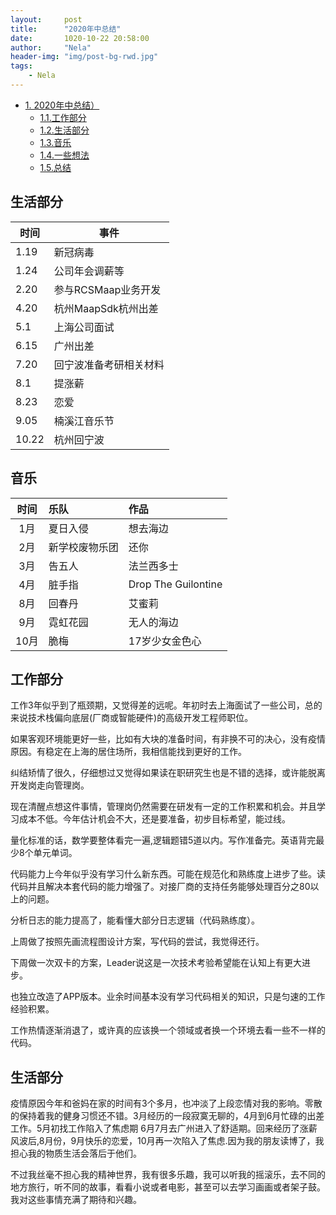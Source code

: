```yaml
---
layout:     post
title:      "2020年中总结"
date:       1020-10-22 20:58:00
author:     "Nela"
header-img: "img/post-bg-rwd.jpg"
tags:
    - Nela
---
```


<!-- TOC -->

- [1. 2020年中总结）](#1--2019年终总结)
    - [1.1.工作部分](#工作部分)
    - [1.2.生活部分](#生活部分)
    - [1.3.音乐](#音乐)
    - [1.4.一些想法](#一些想法)
    - [1.5.总结](#总结)
 
<!-- /TOC -->

## 生活部分
  
  | 时间    |      事件       |
  | -------- | -------------- |
  | 1.19    | 新冠病毒   |
  | 1.24    | 公司年会调薪等   |
  | 2.20     | 参与RCSMaap业务开发 |
  | 4.20    | 杭州MaapSdk杭州出差|
  | 5.1    | 上海公司面试  |
  | 6.15     | 广州出差    |
  | 7.20    | 回宁波准备考研相关材料   |
  | 8.1    | 提涨薪   |
  | 8.23    | 恋爱    |
  | 9.05    | 楠溪江音乐节   |
  | 10.22    | 杭州回宁波    |
  
  
  
## 音乐

 | 时间                 |         乐队            | 作品                |
 | :---------------------: | :----------------------- | :------------------ |
 | 1月                   | 夏日入侵        | 想去海边       |
 | 2月                   | 新学校废物乐团                     |      还你             |
 | 3月              | 告五人                     | 法兰西多士       |
 | 4月               | 脏手指                  |Drop The Guilontine |
 | 8月                  | 回春丹      |艾蜜莉|
  | 9月                  |     霓虹花园  |无人的海边|
  | 10月                  |     脆梅  | 17岁少女金色心|

## 工作部分

工作3年似乎到了瓶颈期，又觉得差的远呢。年初时去上海面试了一些公司，总的来说技术栈偏向底层(厂商或智能硬件)的高级开发工程师职位。

如果客观环境能更好一些，比如有大块的准备时间，有非换不可的决心，没有疫情原因。有稳定在上海的居住场所，我相信能找到更好的工作。

纠结矫情了很久，仔细想过又觉得如果读在职研究生也是不错的选择，或许能脱离开发岗走向管理岗。

现在清醒点想这件事情，管理岗仍然需要在研发有一定的工作积累和机会。并且学习成本不低。今年估计机会不大，还是要准备，初步目标希望，能过线。

量化标准的话，数学要整体看完一遍,逻辑题错5道以内。写作准备完。英语背完最少8个单元单词。

代码能力上今年似乎没有学习什么新东西。可能在规范化和熟练度上进步了些。读代码并且解决本套代码的能力增强了。对接厂商的支持任务能够处理百分之80以上的问题。

分析日志的能力提高了，能看懂大部分日志逻辑（代码熟练度）。

上周做了按照先画流程图设计方案，写代码的尝试，我觉得还行。

下周做一次双卡的方案，Leader说这是一次技术考验希望能在认知上有更大进步。

也独立改造了APP版本。业余时间基本没有学习代码相关的知识，只是匀速的工作经验积累。

工作热情逐渐消退了，或许真的应该换一个领域或者换一个环境去看一些不一样的代码。


## 生活部分

疫情原因今年和爸妈在家的时间有3个多月，也冲淡了上段恋情对我的影响。零散的保持着我的健身习惯还不错。3月经历的一段寂寞无聊的，4月到6月忙碌的出差工作。5月初找工作陷入了焦虑期
6月7月去广州进入了舒适期。回来经历了涨薪风波后,8月份，9月快乐的恋爱，10月再一次陷入了焦虑.因为我的朋友读博了，我担心我的物质生活会落后于他们。

不过我丝毫不担心我的精神世界，我有很多乐趣，我可以听我的摇滚乐，去不同的地方旅行，听不同的故事，看看小说或者电影，甚至可以去学习画画或者架子鼓。我对这些事情充满了期待和兴趣。
